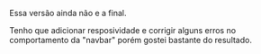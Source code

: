 Essa versão ainda não e a final.

Tenho que adicionar resposividade e corrigir alguns erros no comportamento da "navbar" porém gostei bastante do resultado.
